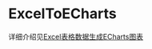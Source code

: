 # ExcelToECharts
详细介绍见[Excel表格数据生成ECharts图表](https://blog.csdn.net/Huay_Li/article/details/88809119)